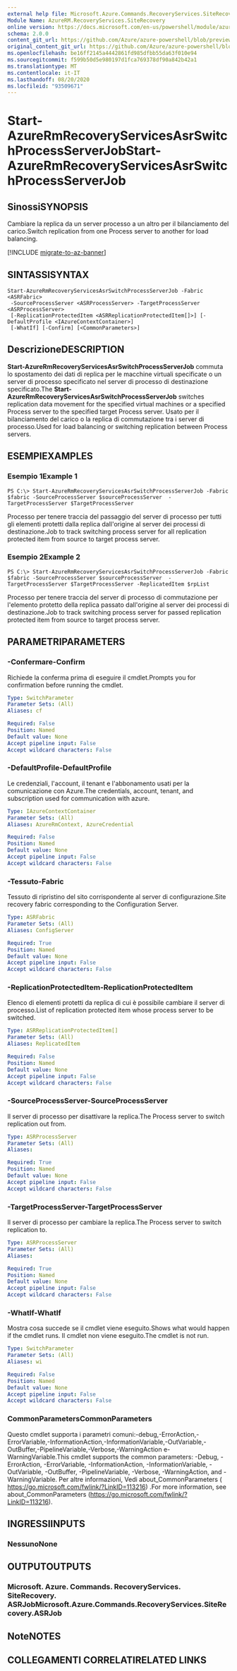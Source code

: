```yaml
---
external help file: Microsoft.Azure.Commands.RecoveryServices.SiteRecovery.dll-Help.xml
Module Name: AzureRM.RecoveryServices.SiteRecovery
online version: https://docs.microsoft.com/en-us/powershell/module/azurerm.recoveryservices.siterecovery/start-azurermrecoveryservicesasrswitchprocessserverjob
schema: 2.0.0
content_git_url: https://github.com/Azure/azure-powershell/blob/preview/src/ResourceManager/RecoveryServices.SiteRecovery/Commands.RecoveryServices.SiteRecovery/help/Start-AzureRmRecoveryServicesAsrSwitchProcessServerJob.md
original_content_git_url: https://github.com/Azure/azure-powershell/blob/preview/src/ResourceManager/RecoveryServices.SiteRecovery/Commands.RecoveryServices.SiteRecovery/help/Start-AzureRmRecoveryServicesAsrSwitchProcessServerJob.md
ms.openlocfilehash: be16ff2145a4442861fd985dfbb55da63f010e94
ms.sourcegitcommit: f599b50d5e980197d1fca769378df90a842b42a1
ms.translationtype: MT
ms.contentlocale: it-IT
ms.lasthandoff: 08/20/2020
ms.locfileid: "93509671"
---
```

# <span data-ttu-id="3c728-101">Start-AzureRmRecoveryServicesAsrSwitchProcessServerJob</span><span class="sxs-lookup"><span data-stu-id="3c728-101">Start-AzureRmRecoveryServicesAsrSwitchProcessServerJob</span></span>

## <span data-ttu-id="3c728-102">Sinossi</span><span class="sxs-lookup"><span data-stu-id="3c728-102">SYNOPSIS</span></span>
<span data-ttu-id="3c728-103">Cambiare la replica da un server processo a un altro per il bilanciamento del carico.</span><span class="sxs-lookup"><span data-stu-id="3c728-103">Switch replication from one Process server to another for load balancing.</span></span>

[!INCLUDE [migrate-to-az-banner](../../includes/migrate-to-az-banner.md)]

## <span data-ttu-id="3c728-104">SINTASSI</span><span class="sxs-lookup"><span data-stu-id="3c728-104">SYNTAX</span></span>

```
Start-AzureRmRecoveryServicesAsrSwitchProcessServerJob -Fabric <ASRFabric>
 -SourceProcessServer <ASRProcessServer> -TargetProcessServer <ASRProcessServer>
 [-ReplicationProtectedItem <ASRReplicationProtectedItem[]>] [-DefaultProfile <IAzureContextContainer>]
 [-WhatIf] [-Confirm] [<CommonParameters>]
```

## <span data-ttu-id="3c728-105">Descrizione</span><span class="sxs-lookup"><span data-stu-id="3c728-105">DESCRIPTION</span></span>
<span data-ttu-id="3c728-106">**Start-AzureRmRecoveryServicesAsrSwitchProcessServerJob** commuta lo spostamento dei dati di replica per le macchine virtuali specificate o un server di processo specificato nel server di processo di destinazione specificato.</span><span class="sxs-lookup"><span data-stu-id="3c728-106">The **Start-AzureRmRecoveryServicesAsrSwitchProcessServerJob** switches replication data movement for the specified virtual machines or a specified Process server to the specified target Process server.</span></span> <span data-ttu-id="3c728-107">Usato per il bilanciamento del carico o la replica di commutazione tra i server di processo.</span><span class="sxs-lookup"><span data-stu-id="3c728-107">Used for load balancing or switching replication between Process servers.</span></span>

## <span data-ttu-id="3c728-108">ESEMPI</span><span class="sxs-lookup"><span data-stu-id="3c728-108">EXAMPLES</span></span>

### <span data-ttu-id="3c728-109">Esempio 1</span><span class="sxs-lookup"><span data-stu-id="3c728-109">Example 1</span></span>
```
PS C:\> Start-AzureRmRecoveryServicesAsrSwitchProcessServerJob -Fabric $fabric -SourceProcessServer $sourceProcessServer  -TargetProcessServer $TargetProcessServer
```

<span data-ttu-id="3c728-110">Processo per tenere traccia del passaggio del server di processo per tutti gli elementi protetti dalla replica dall'origine al server dei processi di destinazione.</span><span class="sxs-lookup"><span data-stu-id="3c728-110">Job to track switching process server for all replication protected item from source to target process server.</span></span>

### <span data-ttu-id="3c728-111">Esempio 2</span><span class="sxs-lookup"><span data-stu-id="3c728-111">Example 2</span></span>
```
PS C:\> Start-AzureRmRecoveryServicesAsrSwitchProcessServerJob -Fabric $fabric -SourceProcessServer $sourceProcessServer  -TargetProcessServer $TargetProcessServer -ReplicatedItem $rpList
```

<span data-ttu-id="3c728-112">Processo per tenere traccia del server di processo di commutazione per l'elemento protetto della replica passato dall'origine al server dei processi di destinazione.</span><span class="sxs-lookup"><span data-stu-id="3c728-112">Job to track switching process server for passed replication protected item from source to target process server.</span></span>

## <span data-ttu-id="3c728-113">PARAMETRI</span><span class="sxs-lookup"><span data-stu-id="3c728-113">PARAMETERS</span></span>

### <span data-ttu-id="3c728-114">-Confermare</span><span class="sxs-lookup"><span data-stu-id="3c728-114">-Confirm</span></span>
<span data-ttu-id="3c728-115">Richiede la conferma prima di eseguire il cmdlet.</span><span class="sxs-lookup"><span data-stu-id="3c728-115">Prompts you for confirmation before running the cmdlet.</span></span>

```yaml
Type: SwitchParameter
Parameter Sets: (All)
Aliases: cf

Required: False
Position: Named
Default value: None
Accept pipeline input: False
Accept wildcard characters: False
```

### <span data-ttu-id="3c728-116">-DefaultProfile</span><span class="sxs-lookup"><span data-stu-id="3c728-116">-DefaultProfile</span></span>
<span data-ttu-id="3c728-117">Le credenziali, l'account, il tenant e l'abbonamento usati per la comunicazione con Azure.</span><span class="sxs-lookup"><span data-stu-id="3c728-117">The credentials, account, tenant, and subscription used for communication with azure.</span></span>

```yaml
Type: IAzureContextContainer
Parameter Sets: (All)
Aliases: AzureRmContext, AzureCredential

Required: False
Position: Named
Default value: None
Accept pipeline input: False
Accept wildcard characters: False
```

### <span data-ttu-id="3c728-118">-Tessuto</span><span class="sxs-lookup"><span data-stu-id="3c728-118">-Fabric</span></span>
<span data-ttu-id="3c728-119">Tessuto di ripristino del sito corrispondente al server di configurazione.</span><span class="sxs-lookup"><span data-stu-id="3c728-119">Site recovery fabric corresponding to the Configuration Server.</span></span>

```yaml
Type: ASRFabric
Parameter Sets: (All)
Aliases: ConfigServer

Required: True
Position: Named
Default value: None
Accept pipeline input: False
Accept wildcard characters: False
```

### <span data-ttu-id="3c728-120">-ReplicationProtectedItem</span><span class="sxs-lookup"><span data-stu-id="3c728-120">-ReplicationProtectedItem</span></span>
<span data-ttu-id="3c728-121">Elenco di elementi protetti da replica di cui è possibile cambiare il server di processo.</span><span class="sxs-lookup"><span data-stu-id="3c728-121">List of replication protected item whose process server to be switched.</span></span>

```yaml
Type: ASRReplicationProtectedItem[]
Parameter Sets: (All)
Aliases: ReplicatedItem

Required: False
Position: Named
Default value: None
Accept pipeline input: False
Accept wildcard characters: False
```

### <span data-ttu-id="3c728-122">-SourceProcessServer</span><span class="sxs-lookup"><span data-stu-id="3c728-122">-SourceProcessServer</span></span>
<span data-ttu-id="3c728-123">Il server di processo per disattivare la replica.</span><span class="sxs-lookup"><span data-stu-id="3c728-123">The Process server to switch replication out from.</span></span>

```yaml
Type: ASRProcessServer
Parameter Sets: (All)
Aliases:

Required: True
Position: Named
Default value: None
Accept pipeline input: False
Accept wildcard characters: False
```

### <span data-ttu-id="3c728-124">-TargetProcessServer</span><span class="sxs-lookup"><span data-stu-id="3c728-124">-TargetProcessServer</span></span>
<span data-ttu-id="3c728-125">Il server di processo per cambiare la replica.</span><span class="sxs-lookup"><span data-stu-id="3c728-125">The Process server to switch replication to.</span></span>

```yaml
Type: ASRProcessServer
Parameter Sets: (All)
Aliases:

Required: True
Position: Named
Default value: None
Accept pipeline input: False
Accept wildcard characters: False
```

### <span data-ttu-id="3c728-126">-WhatIf</span><span class="sxs-lookup"><span data-stu-id="3c728-126">-WhatIf</span></span>
<span data-ttu-id="3c728-127">Mostra cosa succede se il cmdlet viene eseguito.</span><span class="sxs-lookup"><span data-stu-id="3c728-127">Shows what would happen if the cmdlet runs.</span></span>
<span data-ttu-id="3c728-128">Il cmdlet non viene eseguito.</span><span class="sxs-lookup"><span data-stu-id="3c728-128">The cmdlet is not run.</span></span>

```yaml
Type: SwitchParameter
Parameter Sets: (All)
Aliases: wi

Required: False
Position: Named
Default value: None
Accept pipeline input: False
Accept wildcard characters: False
```

### <span data-ttu-id="3c728-129">CommonParameters</span><span class="sxs-lookup"><span data-stu-id="3c728-129">CommonParameters</span></span>
<span data-ttu-id="3c728-130">Questo cmdlet supporta i parametri comuni:-debug,-ErrorAction,-ErrorVariable,-InformationAction,-InformationVariable,-OutVariable,-OutBuffer,-PipelineVariable,-Verbose,-WarningAction e-WarningVariable.</span><span class="sxs-lookup"><span data-stu-id="3c728-130">This cmdlet supports the common parameters: -Debug, -ErrorAction, -ErrorVariable, -InformationAction, -InformationVariable, -OutVariable, -OutBuffer, -PipelineVariable, -Verbose, -WarningAction, and -WarningVariable.</span></span> <span data-ttu-id="3c728-131">Per altre informazioni, Vedi about_CommonParameters ( https://go.microsoft.com/fwlink/?LinkID=113216) .</span><span class="sxs-lookup"><span data-stu-id="3c728-131">For more information, see about_CommonParameters (https://go.microsoft.com/fwlink/?LinkID=113216).</span></span>

## <span data-ttu-id="3c728-132">INGRESSI</span><span class="sxs-lookup"><span data-stu-id="3c728-132">INPUTS</span></span>

### <span data-ttu-id="3c728-133">Nessuno</span><span class="sxs-lookup"><span data-stu-id="3c728-133">None</span></span>

## <span data-ttu-id="3c728-134">OUTPUT</span><span class="sxs-lookup"><span data-stu-id="3c728-134">OUTPUTS</span></span>

### <span data-ttu-id="3c728-135">Microsoft. Azure. Commands. RecoveryServices. SiteRecovery. ASRJob</span><span class="sxs-lookup"><span data-stu-id="3c728-135">Microsoft.Azure.Commands.RecoveryServices.SiteRecovery.ASRJob</span></span>

## <span data-ttu-id="3c728-136">Note</span><span class="sxs-lookup"><span data-stu-id="3c728-136">NOTES</span></span>

## <span data-ttu-id="3c728-137">COLLEGAMENTI CORRELATI</span><span class="sxs-lookup"><span data-stu-id="3c728-137">RELATED LINKS</span></span>
